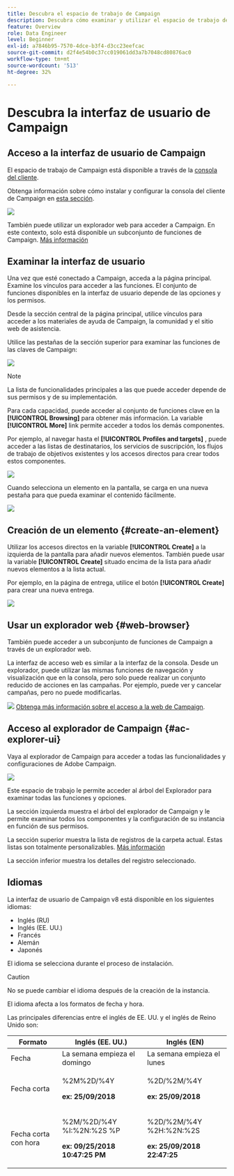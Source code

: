 ```yaml
---
title: Descubra el espacio de trabajo de Campaign
description: Descubra cómo examinar y utilizar el espacio de trabajo de Campaign
feature: Overview
role: Data Engineer
level: Beginner
exl-id: a7846b95-7570-4dce-b3f4-d3cc23eefcac
source-git-commit: d2f4e54b0c37cc019061dd3a7b7048cd80876ac0
workflow-type: tm+mt
source-wordcount: '513'
ht-degree: 32%

---
```


# Descubra la interfaz de usuario de Campaign

## Acceso a la interfaz de usuario de Campaign

El espacio de trabajo de Campaign está disponible a través de la [consola del cliente](../dev/general-architecture.md).

Obtenga información sobre cómo instalar y configurar la consola del cliente de Campaign en [esta sección](../start/connect.md).

![](assets/home-page.png)

También puede utilizar un explorador web para acceder a Campaign. En este contexto, solo está disponible un subconjunto de funciones de Campaign. [Más información](#web-browser)

## Examinar la interfaz de usuario

Una vez que esté conectado a Campaign, acceda a la página principal. Examine los vínculos para acceder a las funciones. El conjunto de funciones disponibles en la interfaz de usuario depende de las opciones y los permisos.

Desde la sección central de la página principal, utilice vínculos para acceder a los materiales de ayuda de Campaign, la comunidad y el sitio web de asistencia.

Utilice las pestañas de la sección superior para examinar las funciones de las claves de Campaign:

![](assets/overview-home.png)

>[!NOTE]
>
>La lista de funcionalidades principales a las que puede acceder depende de sus permisos y de su implementación.

Para cada capacidad, puede acceder al conjunto de funciones clave en la **[!UICONTROL Browsing]** para obtener más información. La variable **[!UICONTROL More]** link permite acceder a todos los demás componentes.

Por ejemplo, al navegar hasta el **[!UICONTROL Profiles and targets]** , puede acceder a las listas de destinatarios, los servicios de suscripción, los flujos de trabajo de objetivos existentes y los accesos directos para crear todos estos componentes.

![](assets/overview-list.png)

Cuando selecciona un elemento en la pantalla, se carga en una nueva pestaña para que pueda examinar el contenido fácilmente.

![](assets/new-tab.png)

## Creación de un elemento {#create-an-element}

Utilizar los accesos directos en la variable **[!UICONTROL Create]** a la izquierda de la pantalla para añadir nuevos elementos. También puede usar la variable **[!UICONTROL Create]** situado encima de la lista para añadir nuevos elementos a la lista actual.

Por ejemplo, en la página de entrega, utilice el botón **[!UICONTROL Create]** para crear una nueva entrega.

![](assets/new-recipient.png)

## Usar un explorador web {#web-browser}

También puede acceder a un subconjunto de funciones de Campaign a través de un explorador web.

La interfaz de acceso web es similar a la interfaz de la consola. Desde un explorador, puede utilizar las mismas funciones de navegación y visualización que en la consola, pero solo puede realizar un conjunto reducido de acciones en las campañas. Por ejemplo, puede ver y cancelar campañas, pero no puede modificarlas.

![](../assets/do-not-localize/glass.png) [Obtenga más información sobre el acceso a la web de Campaign](../start/connect.md#web-access).

## Acceso al explorador de Campaign {#ac-explorer-ui}

Vaya al explorador de Campaign para acceder a todas las funcionalidades y configuraciones de Adobe Campaign.

![](assets/explorer.png)

Este espacio de trabajo le permite acceder al árbol del Explorador para examinar todas las funciones y opciones.

La sección izquierda muestra el árbol del explorador de Campaign y le permite examinar todos los componentes y la configuración de su instancia en función de sus permisos.

La sección superior muestra la lista de registros de la carpeta actual. Estas listas son totalmente personalizables. [Más información](customize-ui.md)

La sección inferior muestra los detalles del registro seleccionado.


## Idiomas

La interfaz de usuario de Campaign v8 está disponible en los siguientes idiomas:

* Inglés (RU)
* Inglés (EE. UU.)
* Francés
* Alemán
* Japonés

El idioma se selecciona durante el proceso de instalación.

>[!CAUTION]
>
>No se puede cambiar el idioma después de la creación de la instancia.

El idioma afecta a los formatos de fecha y hora.


Las principales diferencias entre el inglés de EE. UU. y el inglés de Reino Unido son:

<table> 
 <thead> 
  <tr> 
   <th> Formato<br /> </th> 
   <th> Inglés (EE. UU.)<br /> </th> 
   <th> Inglés (EN)<br /> </th> 
  </tr> 
 </thead> 
 <tbody> 
  <tr> 
   <td> Fecha<br /> </td> 
   <td> La semana empieza el domingo<br /> </td> 
   <td> La semana empieza el lunes<br /> </td> 
  </tr> 
  <tr> 
   <td> Fecha corta<br /> </td> 
   <td> <p>%2M%2D/%4Y</p><p><strong>ex: 25/09/2018</strong></p> </td> 
   <td> <p>%2D/%2M/%4Y</p><p><strong>ex: 25/09/2018</strong></p> </td> 
  </tr> 
  <tr> 
   <td> Fecha corta con hora<br /> </td> 
   <td> <p>%2M/%2D/%4Y %I:%2N:%2S %P</p><p><strong>ex: 09/25/2018 10:47:25 PM</strong></p> </td> 
   <td> <p>%2D/%2M/%4Y %2H:%2N:%2S</p><p><strong>ex: 25/09/2018 22:47:25</strong></p> </td> 
  </tr> 
 </tbody> 
</table>
